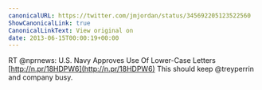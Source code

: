 ```yaml
---
canonicalURL: https://twitter.com/jmjordan/status/345692205123522560
ShowCanonicalLink: true
CanonicalLinkText: View original on
date: 2013-06-15T00:00:19+00:00
---
```

RT @nprnews: U.S. Navy Approves Use Of Lower-Case Letters [http://n.pr/18HDPW6](http://n.pr/18HDPW6) This should keep @treyperrin and company busy.
